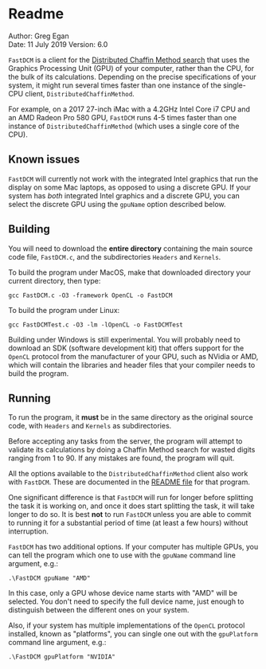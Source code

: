 # Readme

Author:		Greg Egan  
Date:		11 July 2019
Version:		6.0

`FastDCM` is a client for the [Distributed Chaffin Method search](https://github.com/superpermutators/superperm/wiki/The-Distributed-Chaffin-Method-Search) that uses
the Graphics Processing Unit (GPU) of your computer, rather than the CPU, for the bulk of its calculations.  Depending on the precise specifications of your system,
it might run several times faster than one instance of the single-CPU client, `DistributedChaffinMethod`.

For example, on a 2017 27-inch iMac with a 4.2GHz Intel Core i7 CPU and an AMD Radeon Pro 580 GPU, `FastDCM` runs 4-5 times faster than one instance
of `DistributedChaffinMethod` (which uses a single core of the CPU).

## Known issues

`FastDCM` will currently not work with the integrated Intel graphics that run the display on some Mac laptops, as opposed to using a discrete GPU. If your system has *both*
integrated Intel graphics and a discrete GPU, you can select the discrete GPU using the `gpuName` option described below.

## Building

You will need to download the **entire directory** containing the main source code file, `FastDCM.c`, and the subdirectories  `Headers` and `Kernels`.

To build the program under MacOS, make that downloaded directory your current directory, then type:

`gcc FastDCM.c -O3 -framework OpenCL -o FastDCM`

To build the program under Linux:

`gcc FastDCMTest.c -O3 -lm -lOpenCL -o FastDCMTest`

Building under Windows is still experimental. You will probably need to download an SDK (software development kit) that offers support for the `OpenCL` protocol
from the manufacturer of your GPU, such as NVidia or AMD, which will contain the libraries and header files that your compiler needs to build the program.

## Running

To run the program, it **must** be in the same directory as the original source code, with `Headers` and `Kernels` as subdirectories.

Before accepting any tasks from the server, the program will attempt to validate its calculations by doing a Chaffin Method search for wasted digits ranging from 1 to 90.
If any mistakes are found, the program will quit.

All the options available to the `DistributedChaffinMethod` client also work with `FastDCM`. These are documented in the
[README file](https://github.com/superpermutators/superperm/blob/master/DistributedChaffinMethod/README.md) for that program.

One significant difference is that `FastDCM` will run for longer before splitting the task it is working on, and once it does start splitting the
task, it will take longer to do so. It is best **not** to run `FastDCM` unless you are able to commit to running it for a substantial period of time
(at least a few hours) without interruption.

`FastDCM` has two additional options.  If your computer has multiple GPUs, you can tell the program which one to use with the `gpuName` command line argument, e.g.:

`.\FastDCM gpuName "AMD"`

In this case, only a GPU whose device name starts with "AMD" will be selected. You don't need to specify the full device name, just enough to distinguish between
the different ones on your system.

Also, if your system has multiple implementations of the `OpenCL` protocol installed, known as "platforms", you can single one out with the `gpuPlatform` command line argument, e.g.:

`.\FastDCM gpuPlatform "NVIDIA"`
